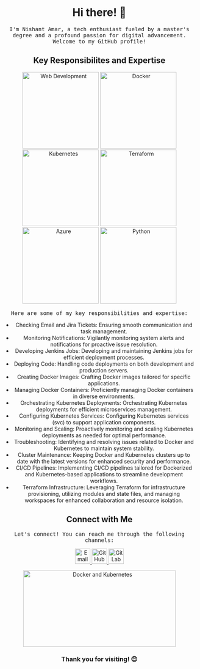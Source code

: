 <!-- Header -->
<h1 align="center">Hi there! 👋</h1>
<p align="center">
  <samp>
    I'm Nishant Amar, a tech enthusiast fueled by a master's degree and a profound passion for digital advancement. Welcome to my GitHub profile!
  </samp>
</p>

<!-- Main Content -->
<h2 align="center">Key Responsibilites and Expertise</h2>

<div align="center">
  <img src="https://raw.githubusercontent.com/nish1102/nish1102/main/images/web-development.png" alt="Web Development" width="200" height="200">
  <img src="https://raw.githubusercontent.com/nish1102/nish1102/main/images/docker.png" alt="Docker" width="200" height="200">
  <img src="https://img.icons8.com/color/48/kubernetes.png" alt="Kubernetes" width="200" height="200">
  <img src="https://raw.githubusercontent.com/nish1102/nish1102/main/images/terraform.png" alt="Terraform" width="200" height="200">
  <img src="https://raw.githubusercontent.com/nish1102/nish1102/main/images/azure.png" alt="Azure" width="200" height="200">
  <img src="https://raw.githubusercontent.com/nish1102/nish1102/main/images/python.png" alt="Python" width="200" height="200">
</div>

<p align="center">
  <samp>
    Here are some of my key responsibilities and expertise:
  </samp>
</p>

<ul align="center">
  <li>Checking Email and Jira Tickets: Ensuring smooth communication and task management.</li>
  <li>Monitoring Notifications: Vigilantly monitoring system alerts and notifications for proactive issue resolution.</li>
  <li>Developing Jenkins Jobs: Developing and maintaining Jenkins jobs for efficient deployment processes.</li>
  <li>Deploying Code: Handling code deployments on both development and production servers.</li>
  <li>Creating Docker Images: Crafting Docker images tailored for specific applications.</li>
  <li>Managing Docker Containers: Proficiently managing Docker containers in diverse environments.</li>
  <li>Orchestrating Kubernetes Deployments: Orchestrating Kubernetes deployments for efficient microservices management.</li>
  <li>Configuring Kubernetes Services: Configuring Kubernetes services (svc) to support application components.</li>
  <li>Monitoring and Scaling: Proactively monitoring and scaling Kubernetes deployments as needed for optimal performance.</li>
  <li>Troubleshooting: Identifying and resolving issues related to Docker and Kubernetes to maintain system stability.</li>
  <li>Cluster Maintenance: Keeping Docker and Kubernetes clusters up to date with the latest versions for enhanced security and performance.</li>
  <li>CI/CD Pipelines: Implementing CI/CD pipelines tailored for Dockerized and Kubernetes-based applications to streamline development workflows.</li>
  <li>Terraform Infrastructure: Leveraging Terraform for infrastructure provisioning, utilizing modules and state files, and managing workspaces for enhanced collaboration and resource isolation.</li>
</ul>

<!-- Contact Information -->
<h2 align="center">Connect with Me</h2>

<p align="center">
  <samp>
    Let's connect! You can reach me through the following channels:
  </samp>
</p>

<p align="center">
  <a href="mailto:nishantamar09@gmail.com">
    <img src="https://raw.githubusercontent.com/nish1102/nish1102/main/images/email.png" alt="Email" width="40" height="40">
  </a>
  <a href="https://github.com/nish1102">
    <img src="https://raw.githubusercontent.com/nish1102/nish1102/main/images/github.png" alt="GitHub" width="40" height="40">
  </a>
  <a href="https://gitlab.com/Nish1102">
    <img src="https://raw.githubusercontent.com/nish1102/nish1102/main/images/gitlab.png" alt="GitLab" width="40" height="40">
  </a>
</p>

<!-- Footer -->
<div align="center">
  <img src="https://raw.githubusercontent.com/nish1102/nish1102/main/images/docker-kubernetes.png" alt="Docker and Kubernetes" width="400" height="200">
</div>

<h3 align="center">Thank you for visiting! 😊</h3>
